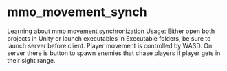 # mmo_movement_synch
Learning about mmo movement synchronization
Usage: Either open both projects in Unity or launch executables in Executable folders, be sure to launch server before client.
Player movement is controlled by WASD.
On server there is button to spawn enemies that chase players if player gets in their sight range.
